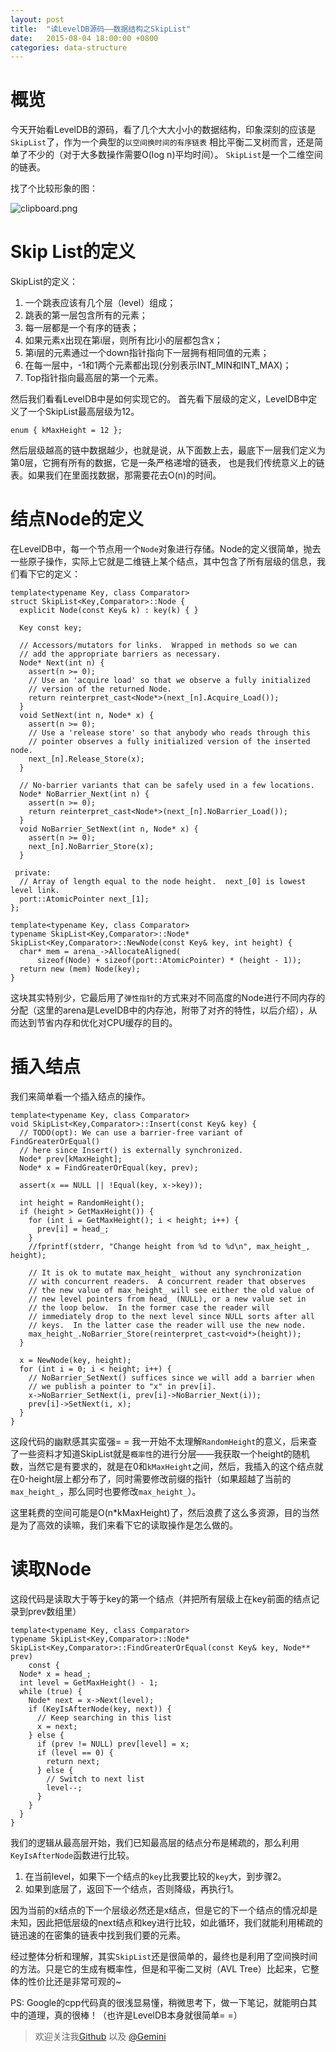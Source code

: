 ```yaml
---
layout: post
title:  "读LevelDB源码——数据结构之SkipList"
date:   2015-08-04 18:00:00 +0800
categories: data-structure
---
```


# 概览
今天开始看LevelDB的源码，看了几个大大小小的数据结构，印象深刻的应该是`SkipList`了，作为一个典型的`以空间换时间的有序链表` 相比平衡二叉树而言，还是简单了不少的（对于大多数操作需要O(log n)平均时间）。
`SkipList`是一个二维空间的链表。

找了个比较形象的图：

![clipboard.png](https://segmentfault.com/img/bVmXQB)

# Skip List的定义

SkipList的定义：
1. 一个跳表应该有几个层（level）组成；
2. 跳表的第一层包含所有的元素；
3. 每一层都是一个有序的链表；
4. 如果元素x出现在第i层，则所有比i小的层都包含x；
5. 第i层的元素通过一个down指针指向下一层拥有相同值的元素；
6. 在每一层中，-1和1两个元素都出现(分别表示INT_MIN和INT_MAX)；
7. Top指针指向最高层的第一个元素。

然后我们看看LevelDB中是如何实现它的。
首先看下层级的定义，LevelDB中定义了一个SkipList最高层级为12。

```
enum { kMaxHeight = 12 };
```
然后层级越高的链中数据越少，也就是说，从下面数上去，最底下一层我们定义为第0层，它拥有所有的数据，它是一条严格递增的链表， 也是我们传统意义上的链表。如果我们在里面找数据，那需要花去O(n)的时间。

# 结点Node的定义
在LevelDB中，每一个节点用一个`Node`对象进行存储。Node的定义很简单，抛去一些原子操作，实际上它就是二维链上某个结点，其中包含了所有层级的信息，我们看下它的定义：

```
template<typename Key, class Comparator>
struct SkipList<Key,Comparator>::Node {
  explicit Node(const Key& k) : key(k) { }

  Key const key;

  // Accessors/mutators for links.  Wrapped in methods so we can
  // add the appropriate barriers as necessary.
  Node* Next(int n) {
    assert(n >= 0);
    // Use an 'acquire load' so that we observe a fully initialized
    // version of the returned Node.
    return reinterpret_cast<Node*>(next_[n].Acquire_Load());
  }
  void SetNext(int n, Node* x) {
    assert(n >= 0);
    // Use a 'release store' so that anybody who reads through this
    // pointer observes a fully initialized version of the inserted node.
    next_[n].Release_Store(x);
  }

  // No-barrier variants that can be safely used in a few locations.
  Node* NoBarrier_Next(int n) {
    assert(n >= 0);
    return reinterpret_cast<Node*>(next_[n].NoBarrier_Load());
  }
  void NoBarrier_SetNext(int n, Node* x) {
    assert(n >= 0);
    next_[n].NoBarrier_Store(x);
  }

 private:
  // Array of length equal to the node height.  next_[0] is lowest level link.
  port::AtomicPointer next_[1];
};

template<typename Key, class Comparator>
typename SkipList<Key,Comparator>::Node*
SkipList<Key,Comparator>::NewNode(const Key& key, int height) {
  char* mem = arena_->AllocateAligned(
      sizeof(Node) + sizeof(port::AtomicPointer) * (height - 1));
  return new (mem) Node(key);
}
```

这块其实特别少，它最后用了`弹性指针`的方式来对不同高度的Node进行不同内存的分配（这里的arena是LevelDB中的内存池，附带了对齐的特性，以后介绍），从而达到节省内存和优化对CPU缓存的目的。

# 插入结点
我们来简单看一个插入结点的操作。
```
template<typename Key, class Comparator>
void SkipList<Key,Comparator>::Insert(const Key& key) {
  // TODO(opt): We can use a barrier-free variant of FindGreaterOrEqual()
  // here since Insert() is externally synchronized.
  Node* prev[kMaxHeight];
  Node* x = FindGreaterOrEqual(key, prev);

  assert(x == NULL || !Equal(key, x->key));

  int height = RandomHeight();
  if (height > GetMaxHeight()) {
    for (int i = GetMaxHeight(); i < height; i++) {
      prev[i] = head_;
    }
    //fprintf(stderr, "Change height from %d to %d\n", max_height_, height);

    // It is ok to mutate max_height_ without any synchronization
    // with concurrent readers.  A concurrent reader that observes
    // the new value of max_height_ will see either the old value of
    // new level pointers from head_ (NULL), or a new value set in
    // the loop below.  In the former case the reader will
    // immediately drop to the next level since NULL sorts after all
    // keys.  In the latter case the reader will use the new node.
    max_height_.NoBarrier_Store(reinterpret_cast<void*>(height));
  }

  x = NewNode(key, height);
  for (int i = 0; i < height; i++) {
    // NoBarrier_SetNext() suffices since we will add a barrier when
    // we publish a pointer to "x" in prev[i].
    x->NoBarrier_SetNext(i, prev[i]->NoBarrier_Next(i));
    prev[i]->SetNext(i, x);
  }
}
```
这段代码的幽默感其实蛮强= = 我一开始不太理解`RandomHeight`的意义，后来查了一些资料才知道SkipList就是`概率性`的进行分层——我获取一个height的随机数，当然它是有要求的，就是在0和`kMaxHeight`之间，然后，我插入的这个结点就在0-height层上都分布了，同时需要修改前缀的指针（如果超越了当前的`max_height_`，那么同时也要修改`max_height_`）。

这里耗费的空间可能是O(n*kMaxHeight)了，然后浪费了这么多资源，目的当然是为了高效的读嘛，我们来看下它的读取操作是怎么做的。
# 读取Node
这段代码是读取大于等于key的第一个结点（并把所有层级上在key前面的结点记录到prev数组里）
```
template<typename Key, class Comparator>
typename SkipList<Key,Comparator>::Node* SkipList<Key,Comparator>::FindGreaterOrEqual(const Key& key, Node** prev)
    const {
  Node* x = head_;
  int level = GetMaxHeight() - 1;
  while (true) {
    Node* next = x->Next(level);
    if (KeyIsAfterNode(key, next)) {
      // Keep searching in this list
      x = next;
    } else {
      if (prev != NULL) prev[level] = x;
      if (level == 0) {
        return next;
      } else {
        // Switch to next list
        level--;
      }
    }
  }
}
```
我们的逻辑从最高层开始，我们已知最高层的结点分布是稀疏的，那么利用`KeyIsAfterNode`函数进行比较。
1. 在当前level，如果下一个结点的`key`比我要比较的`key`大，到步骤2。
2. 如果到底层了，返回下一个结点，否则降级，再执行1。

因为当前的x结点的下一个层级必然还是x结点，但是它的下一个结点的情况却是未知，因此把低层级的next结点和key进行比较，如此循环，我们就能利用稀疏的链迅速的在密集的链表中找到我们要的元素。

经过整体分析和理解，其实`SkipList`还是很简单的，最终也是利用了空间换时间的方法。只是它的生成有概率性，但是和平衡二叉树（AVL Tree）比起来，它整体的性价比还是非常可观的~

PS: Google的cpp代码真的很浅显易懂，稍微思考下，做一下笔记，就能明白其中的道理，真的很棒！（也许是LevelDB本身就很简单= =）

> 欢迎关注我[Github](https://github.com/geminiwen) 以及 [@Gemini](http://weibo.com/coffeesherk/home?leftnav=1) 